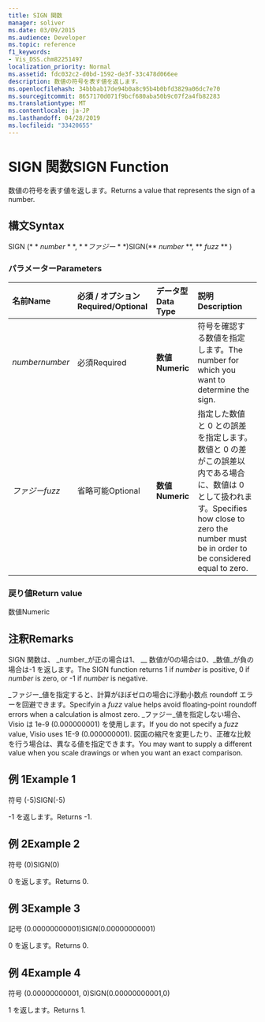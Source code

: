 ```yaml
---
title: SIGN 関数
manager: soliver
ms.date: 03/09/2015
ms.audience: Developer
ms.topic: reference
f1_keywords:
- Vis_DSS.chm82251497
localization_priority: Normal
ms.assetid: fdc032c2-d0bd-1592-de3f-33c478d066ee
description: 数値の符号を表す値を返します。
ms.openlocfilehash: 34bbbab17de94b0a8c95b4b0bfd3829a06dc7e70
ms.sourcegitcommit: 8657170d071f9bcf680aba50b9c07f2a4fb82283
ms.translationtype: MT
ms.contentlocale: ja-JP
ms.lasthandoff: 04/28/2019
ms.locfileid: "33420655"
---
```

# <a name="sign-function"></a><span data-ttu-id="df2e8-103">SIGN 関数</span><span class="sxs-lookup"><span data-stu-id="df2e8-103">SIGN Function</span></span>

<span data-ttu-id="df2e8-104">数値の符号を表す値を返します。</span><span class="sxs-lookup"><span data-stu-id="df2e8-104">Returns a value that represents the sign of a number.</span></span> 
  
## <a name="syntax"></a><span data-ttu-id="df2e8-105">構文</span><span class="sxs-lookup"><span data-stu-id="df2e8-105">Syntax</span></span>

<span data-ttu-id="df2e8-106">SIGN (\* \* *number* \* \*, \* \**ファジー* \* \*)</span><span class="sxs-lookup"><span data-stu-id="df2e8-106">SIGN(\*\* *number* \*\*, \*\* *fuzz* \*\* )</span></span> 
  
### <a name="parameters"></a><span data-ttu-id="df2e8-107">パラメーター</span><span class="sxs-lookup"><span data-stu-id="df2e8-107">Parameters</span></span>

|<span data-ttu-id="df2e8-108">**名前**</span><span class="sxs-lookup"><span data-stu-id="df2e8-108">**Name**</span></span>|<span data-ttu-id="df2e8-109">**必須 / オプション**</span><span class="sxs-lookup"><span data-stu-id="df2e8-109">**Required/Optional**</span></span>|<span data-ttu-id="df2e8-110">**データ型**</span><span class="sxs-lookup"><span data-stu-id="df2e8-110">**Data Type**</span></span>|<span data-ttu-id="df2e8-111">**説明**</span><span class="sxs-lookup"><span data-stu-id="df2e8-111">**Description**</span></span>|
|:-----|:-----|:-----|:-----|
| <span data-ttu-id="df2e8-112">_number_</span><span class="sxs-lookup"><span data-stu-id="df2e8-112">_number_</span></span> <br/> |<span data-ttu-id="df2e8-113">必須</span><span class="sxs-lookup"><span data-stu-id="df2e8-113">Required</span></span>  <br/> |<span data-ttu-id="df2e8-114">**数値**</span><span class="sxs-lookup"><span data-stu-id="df2e8-114">**Numeric**</span></span> <br/> | <span data-ttu-id="df2e8-115">符号を確認する数値を指定します。</span><span class="sxs-lookup"><span data-stu-id="df2e8-115">The number for which you want to determine the sign.</span></span>  <br/> |
| <span data-ttu-id="df2e8-116">_ファジー_</span><span class="sxs-lookup"><span data-stu-id="df2e8-116">_fuzz_</span></span> <br/> |<span data-ttu-id="df2e8-117">省略可能</span><span class="sxs-lookup"><span data-stu-id="df2e8-117">Optional</span></span>  <br/> |<span data-ttu-id="df2e8-118">**数値**</span><span class="sxs-lookup"><span data-stu-id="df2e8-118">**Numeric**</span></span> <br/> |<span data-ttu-id="df2e8-119">指定した数値と 0 との誤差を指定します。数値と 0 の差がこの誤差以内である場合に、数値は 0 として扱われます。</span><span class="sxs-lookup"><span data-stu-id="df2e8-119">Specifies how close to zero the number must be in order to be considered equal to zero.</span></span>  <br/> |
   
### <a name="return-value"></a><span data-ttu-id="df2e8-120">戻り値</span><span class="sxs-lookup"><span data-stu-id="df2e8-120">Return value</span></span>

<span data-ttu-id="df2e8-121">数値</span><span class="sxs-lookup"><span data-stu-id="df2e8-121">Numeric</span></span>
  
## <a name="remarks"></a><span data-ttu-id="df2e8-122">注釈</span><span class="sxs-lookup"><span data-stu-id="df2e8-122">Remarks</span></span>

<span data-ttu-id="df2e8-123">SIGN 関数は、 _number_が正の場合は1、 __ 数値が0の場合は0、_数値_が負の場合は-1 を返します。</span><span class="sxs-lookup"><span data-stu-id="df2e8-123">The SIGN function returns 1 if  _number_ is positive, 0 if  _number_ is zero, or -1 if  _number_ is negative.</span></span> 
  
<span data-ttu-id="df2e8-124">_ファジー_値を指定すると、計算がほぼゼロの場合に浮動小数点 roundoff エラーを回避できます。</span><span class="sxs-lookup"><span data-stu-id="df2e8-124">Specifyin a  _fuzz_ value helps avoid floating-point roundoff errors when a calculation is almost zero.</span></span> <span data-ttu-id="df2e8-125">_ファジー_値を指定しない場合、Visio は 1e-9 (0.000000001) を使用します。</span><span class="sxs-lookup"><span data-stu-id="df2e8-125">If you do not specify a  _fuzz_ value, Visio uses 1E-9 (0.000000001).</span></span> <span data-ttu-id="df2e8-126">図面の縮尺を変更したり、正確な比較を行う場合は、異なる値を指定できます。</span><span class="sxs-lookup"><span data-stu-id="df2e8-126">You may want to supply a different value when you scale drawings or when you want an exact comparison.</span></span> 
  
## <a name="example-1"></a><span data-ttu-id="df2e8-127">例 1</span><span class="sxs-lookup"><span data-stu-id="df2e8-127">Example 1</span></span>

<span data-ttu-id="df2e8-128">符号 (-5)</span><span class="sxs-lookup"><span data-stu-id="df2e8-128">SIGN(-5)</span></span>
  
<span data-ttu-id="df2e8-129">-1 を返します。</span><span class="sxs-lookup"><span data-stu-id="df2e8-129">Returns -1.</span></span>
  
## <a name="example-2"></a><span data-ttu-id="df2e8-130">例 2</span><span class="sxs-lookup"><span data-stu-id="df2e8-130">Example 2</span></span>

<span data-ttu-id="df2e8-131">符号 (0)</span><span class="sxs-lookup"><span data-stu-id="df2e8-131">SIGN(0)</span></span>
  
<span data-ttu-id="df2e8-132">0 を返します。</span><span class="sxs-lookup"><span data-stu-id="df2e8-132">Returns 0.</span></span>
  
## <a name="example-3"></a><span data-ttu-id="df2e8-133">例 3</span><span class="sxs-lookup"><span data-stu-id="df2e8-133">Example 3</span></span>

<span data-ttu-id="df2e8-134">記号 (0.00000000001)</span><span class="sxs-lookup"><span data-stu-id="df2e8-134">SIGN(0.00000000001)</span></span>
  
<span data-ttu-id="df2e8-135">0 を返します。</span><span class="sxs-lookup"><span data-stu-id="df2e8-135">Returns 0.</span></span>
  
## <a name="example-4"></a><span data-ttu-id="df2e8-136">例 4</span><span class="sxs-lookup"><span data-stu-id="df2e8-136">Example 4</span></span>

<span data-ttu-id="df2e8-137">符号 (0.00000000001, 0)</span><span class="sxs-lookup"><span data-stu-id="df2e8-137">SIGN(0.00000000001,0)</span></span>
  
<span data-ttu-id="df2e8-138">1 を返します。</span><span class="sxs-lookup"><span data-stu-id="df2e8-138">Returns 1.</span></span>
  

